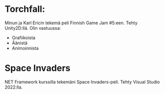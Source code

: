 # Torchfall:

Minun ja Karl Ericin tekemä peli Finnish Game Jam #5:een. Tehty Unity2D:llä.
Olin vastuussa:
- Grafiikoista
- Äänistä
- Animoinnista

# Space Invaders

NET Framework kurssilla tekemäni Space Invaders-peli. Tehty Visual Studio 2022:lla.
